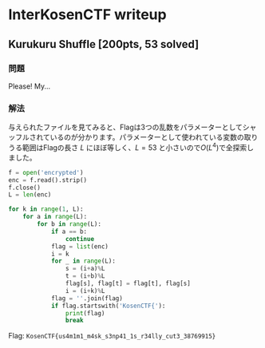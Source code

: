 # InterKosenCTF writeup
## Kurukuru Shuffle [200pts, 53 solved]
### 問題
Please! My...



### 解法

与えられたファイルを見てみると、Flagは3つの乱数をパラメーターとしてシャッフルされているのが分かります。パラメーターとして使われている変数の取りうる範囲はFlagの長さ $L$ にほぼ等しく、$L=53$ と小さいので$O(L^4)$で全探索しました。

```python
f = open('encrypted')
enc = f.read().strip()
f.close()
L = len(enc)

for k in range(1, L):
    for a in range(L):
        for b in range(L):
            if a == b:
                continue
            flag = list(enc)
            i = k
            for _ in range(L):
                s = (i+a)%L
                t = (i+b)%L
                flag[s], flag[t] = flag[t], flag[s]
                i = (i+k)%L
            flag = ''.join(flag)
            if flag.startswith('KosenCTF{'):
                print(flag)
                break
```

Flag: `KosenCTF{us4m1m1_m4sk_s3np41_1s_r34lly_cut3_38769915}`
